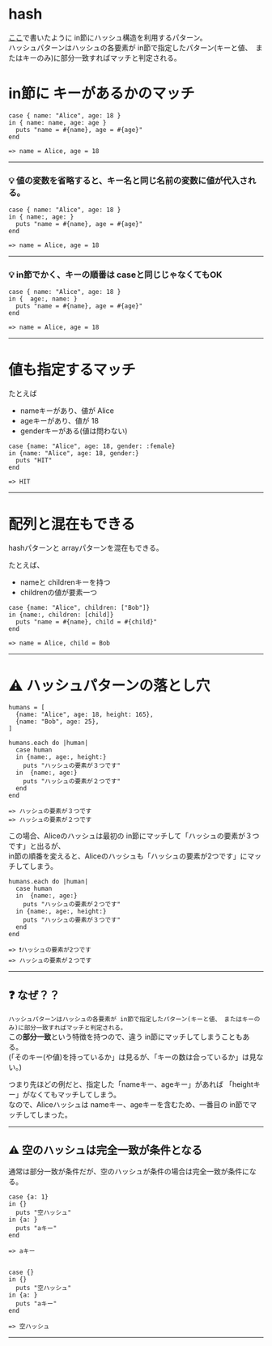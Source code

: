 # hash
[ここ](https://github.com/Tarara33/TIL/blob/main/Ruby/%E3%83%91%E3%82%BF%E3%83%BC%E3%83%B3%E3%83%9E%E3%83%83%E3%83%81/%E3%83%91%E3%82%BF%E3%83%BC%E3%83%B3%E3%83%9E%E3%83%83%E3%83%81%E3%81%A8%E3%81%AF.md#%E3%83%8F%E3%83%83%E3%82%B7%E3%83%A5%E7%B7%A8)で書いたように in節にハッシュ構造を利用するパターン。  
ハッシュパターンはハッシュの各要素が in節で指定したパターン(キーと値、　またはキーのみ)に部分一致すればマッチと判定される。

# in節に キーがあるかのマッチ
~~~
case { name: "Alice", age: 18 }
in { name: name, age: age }
  puts "name = #{name}, age = #{age}"
end

=> name = Alice, age = 18
~~~
***

### 💡 値の変数を省略すると、キー名と同じ名前の変数に値が代入される。
~~~
case { name: "Alice", age: 18 }
in { name:, age: }
  puts "name = #{name}, age = #{age}"
end

=> name = Alice, age = 18
~~~
***

### 💡 in節でかく、キーの順番は caseと同じじゃなくてもOK
~~~
case { name: "Alice", age: 18 }
in {  age:, name: }
  puts "name = #{name}, age = #{age}"
end

=> name = Alice, age = 18
~~~
***

# 値も指定するマッチ
たとえば
- nameキーがあり、値が Alice
- ageキーがあり、値が 18
- genderキーがある(値は問わない)
~~~
case {name: "Alice", age: 18, gender: :female}
in {name: "Alice", age: 18, gender:}
  puts "HIT"
end

=> HIT
~~~
***

# 配列と混在もできる
hashパターンと arrayパターンを混在もできる。  

たとえば、
- nameと childrenキーを持つ
- childrenの値が要素一つ
~~~
case {name: "Alice", children: ["Bob"]}
in {name:, children: [child]}
  puts "name = #{name}, child = #{child}"
end

=> name = Alice, child = Bob
~~~
***

# ⚠️ ハッシュパターンの落とし穴
~~~
humans = [
  {name: "Alice", age: 18, height: 165},
  {name: "Bob", age: 25},
]

humans.each do |human|
  case human
  in {name:, age:, height:}
    puts "ハッシュの要素が３つです"
  in  {name:, age:}
    puts "ハッシュの要素が２つです"
  end
end

=> ハッシュの要素が３つです
=> ハッシュの要素が２つです
~~~
この場合、Aliceのハッシュは最初の in節にマッチして「ハッシュの要素が３つです」と出るが、  
in節の順番を変えると、Aliceのハッシュも「ハッシュの要素が2つです」にマッチしてしまう。
~~~
humans.each do |human|
  case human
  in  {name:, age:}
    puts "ハッシュの要素が２つです"
  in {name:, age:, height:}
    puts "ハッシュの要素が３つです"
  end
end

=> ❗️ハッシュの要素が2つです
=> ハッシュの要素が２つです
~~~
***

## ❓ なぜ？？
`ハッシュパターンはハッシュの各要素が in節で指定したパターン(キーと値、　またはキーのみ)に部分一致すればマッチと判定される。`  
この**部分一致**という特徴を持つので、違う in節にマッチしてしまうこともある。  
(「そのキー(や値)を持っているか」は見るが、「キーの数は合っているか」は見ない。)  

つまり先ほどの例だと、指定した「nameキー、ageキー」があれば 「heightキー」がなくてもマッチしてしまう。    
なので、Aliceハッシュは nameキー、ageキーを含むため、一番目の in節でマッチしてしまった。
***

## ⚠️ 空のハッシュは完全一致が条件となる
通常は部分一致が条件だが、空のハッシュが条件の場合は完全一致が条件になる。
~~~
case {a: 1}
in {}
  puts "空ハッシュ"
in {a: }
  puts "aキー"
end

=> aキー


case {}
in {}
  puts "空ハッシュ"
in {a: }
  puts "aキー"
end

=> 空ハッシュ
~~~
***

